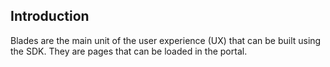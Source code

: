 
<a name="portalfxExtensionsBladeHelloWorldIntro"></a>

<!-- link to this document is [portalfx-extensions-blade-helloWorld-intro.md]()
-->

## Introduction

Blades are the main unit of the user experience (UX) that can be built using the SDK. They are pages that can be loaded in the portal.